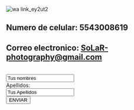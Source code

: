 ![wa link_ey2ut2](https://user-images.githubusercontent.com/100168800/159588233-5923b26c-e0f8-4161-9a4d-db1339142a55.png)
## Numero de celular: 5543008619
## Correo electronico: SoLaR-photography@gmail.com
<form action="https://formspree.io/f/mgedleod/ ">
  <label for="name"<Nombres:</label><br>
  <input type="text" id="fn name" name="name" value="Tus nombres"><br>
  <label for="lname">Apellidos:</label><br>
  <input type="text" id"lname" name="lname" value="Tus Apellidos"><br>
  <input type="submit" value="ENVIAR">
  </form>
